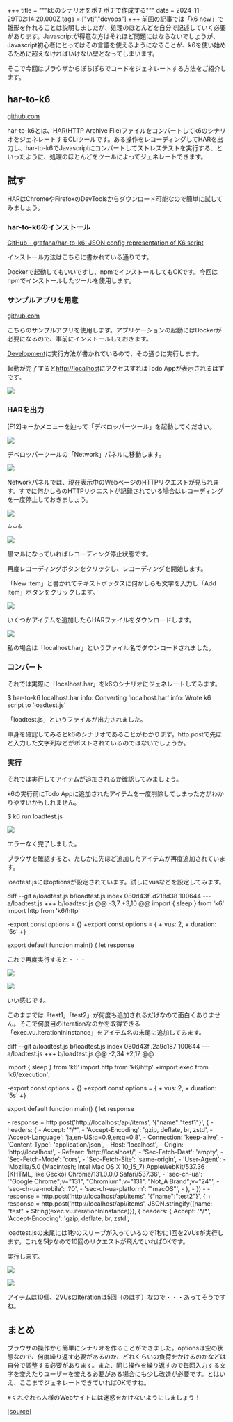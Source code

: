 +++
title = """k6のシナリオをポチポチで作成する"""
date = 2024-11-29T02:14:20.000Z
tags = ["vtj","devops"]
+++
[前回](https://devops-blog.virtualtech.jp/entry/20241128/1732757300)の記事では「k6 new」で雛形を作れることは説明しましたが、処理のほとんどを自分で記述していく必要があります。Javascriptが得意な方はそれほど問題にはならないでしょうが、Javascript初心者にとってはその言語を使えるようになることが、k6を使い始めるために超えなければいけない壁となってしまいます。

そこで今回はブラウザからぽちぽちでコードをジェネレートする方法をご紹介します。

har-to-k6
---------

[github.com](https://github.com/grafana/har-to-k6)

har-to-k6とは、HAR(HTTP Archive File)ファイルをコンバートしてk6のシナリオをジェネレートするCLIツールです。ある操作をレコーディングしてHARを出力し、har-to-k6でJavascriptにコンバートしてストレステストを実行する、といったように、処理のほとんどをツールによってジェネレートできます。

試す
--

HARはChromeやFirefoxのDevToolsからダウンロード可能なので簡単に試してみましょう。

### har-to-k6のインストール

[GitHub - grafana/har-to-k6: JSON config representation of K6 script](https://github.com/grafana/har-to-k6?tab=readme-ov-file#installation)

インストール方法はこちらに書かれている通りです。

Dockerで起動してもいいですし、npmでインストールしてもOKです。今回はnpmでインストールしたツールを使用します。

### サンプルアプリを用意

[github.com](https://github.com/docker/getting-started-todo-app)

こちらのサンプルアプリを使用します。アプリケーションの起動にはDockerが必要になるので、事前にインストールしておきます。

[Development](https://github.com/docker/getting-started-todo-app?tab=readme-ov-file#development)に実行方法が書かれているので、その通りに実行します。

起動が完了すると[http://localhost](http://localhost)にアクセスすればTodo Appが表示されるはずです。

![](https://cdn-ak.f.st-hatena.com/images/fotolife/v/virtualtech/20241129/20241129111422.png)

### HARを出力

\[F12\]キーかメニューを辿って「デベロッパーツール」を起動してください。

![](https://cdn-ak.f.st-hatena.com/images/fotolife/v/virtualtech/20241129/20241129111427.png)

デベロッパーツールの「Network」パネルに移動します。

![](https://cdn-ak.f.st-hatena.com/images/fotolife/v/virtualtech/20241129/20241129111431.png)

Networkパネルでは、現在表示中のWebページのHTTPリクエストが見られます。すでに何かしらのHTTPリクエストが記録されている場合はレコーディングを一度停止しておきましょう。

![](https://cdn-ak.f.st-hatena.com/images/fotolife/v/virtualtech/20241129/20241129111435.png)

↓↓↓

![](https://cdn-ak.f.st-hatena.com/images/fotolife/v/virtualtech/20241129/20241129111439.png)

黒マルになっていればレコーディング停止状態です。

再度レコーディングボタンをクリックし、レコーディングを開始します。

「New Item」と書かれてテキストボックスに何かしらも文字を入力し「Add Item」ボタンをクリックします。

![](https://cdn-ak.f.st-hatena.com/images/fotolife/v/virtualtech/20241129/20241129111442.png)

いくつかアイテムを追加したらHARファイルをダウンロードします。

![](https://cdn-ak.f.st-hatena.com/images/fotolife/v/virtualtech/20241129/20241129111446.png)

私の場合は「localhost.har」というファイル名でダウンロードされました。

### コンバート

それでは実際に「localhost.har」をk6のシナリオにジェネレートしてみます。

$ har-to-k6 localhost.har
info: Converting 'localhost.har'
info: Wrote k6 script to 'loadtest.js'

「loadtest.js」というファイルが出力されました。

中身を確認してみるとk6のシナリオであることがわかります。http.postで先ほど入力した文字列などがポストされているのではないでしょうか。

### 実行

それでは実行してアイテムが追加されるか確認してみましょう。

k6の実行前にTodo Appに追加されたアイテムを一度削除してしまった方がわかりやすいかもしれません。

$ k6 run loadtest.js

![](https://cdn-ak.f.st-hatena.com/images/fotolife/v/virtualtech/20241129/20241129111450.png)

エラーなく完了しました。

ブラウザを確認すると、たしかに先ほど追加したアイテムが再度追加されています。

loadtest.jsにはoptionsが設定されています。試しにvusなどを設定してみます。

diff --git a/loadtest.js b/loadtest.js
index 080d43f..d218d38 100644
\--- a/loadtest.js
+++ b/loadtest.js
@@ -3,7 +3,10 @@
 import { sleep } from 'k6'
 import http from 'k6/http'
 
\-export const options = {}
+export const options = {
\+  vus: 2,
\+  duration: '5s'
+}
 
 export default function main() {
   let response

これで再度実行すると・・・

![](https://cdn-ak.f.st-hatena.com/images/fotolife/v/virtualtech/20241129/20241129111454.png)

![](https://cdn-ak.f.st-hatena.com/images/fotolife/v/virtualtech/20241129/20241129111458.png)

いい感じです。

このままでは「test1」「test2」が何度も追加されるだけなので面白くありません。そこで何度目のIterationなのかを取得できる「exec.vu.iterationInInstance」をアイテム名の末尾に追加してみます。

diff --git a/loadtest.js b/loadtest.js
index 080d43f..2a9c187 100644
\--- a/loadtest.js
+++ b/loadtest.js
@@ -2,34 +2,17 @@
 
 import { sleep } from 'k6'
 import http from 'k6/http'
+import exec from 'k6/execution';
 
\-export const options = {}
+export const options = {
\+  vus: 2,
\+  duration: '5s'
+}
 
 export default function main() {
   let response
 
\-  response = http.post('http://localhost/api/items', '{"name":"test1"}', {
\-    headers: {
\-      Accept: '\*/\*',
\-      'Accept-Encoding': 'gzip, deflate, br, zstd',
\-      'Accept-Language': 'ja,en-US;q=0.9,en;q=0.8',
\-      Connection: 'keep-alive',
\-      'Content-Type': 'application/json',
\-      Host: 'localhost',
\-      Origin: 'http://localhost',
\-      Referer: 'http://localhost/',
\-      'Sec-Fetch-Dest': 'empty',
\-      'Sec-Fetch-Mode': 'cors',
\-      'Sec-Fetch-Site': 'same-origin',
\-      'User-Agent':
\-        'Mozilla/5.0 (Macintosh; Intel Mac OS X 10\_15\_7) AppleWebKit/537.36 (KHTML, like Gecko) Chrome/131.0.0.0 Safari/537.36',
\-      'sec-ch-ua': '"Google Chrome";v="131", "Chromium";v="131", "Not\_A Brand";v="24"',
\-      'sec-ch-ua-mobile': '?0',
\-      'sec-ch-ua-platform': '"macOS"',
\-    },
\-  })
\-
\-  response = http.post('http://localhost/api/items', '{"name":"test2"}', {
\+  response = http.post('http://localhost/api/items', JSON.stringify({name: "test" + String(exec.vu.iterationInInstance)}), {
     headers: {
       Accept: '\*/\*',
       'Accept-Encoding': 'gzip, deflate, br, zstd',

loadtest.jsの末尾には1秒のスリープが入っているので1秒に1回を2VUsが実行します。これを5秒なので10回のリクエストが飛んでいればOKです。

実行します。

![](https://cdn-ak.f.st-hatena.com/images/fotolife/v/virtualtech/20241129/20241129111502.png)

![](https://cdn-ak.f.st-hatena.com/images/fotolife/v/virtualtech/20241129/20241129111506.png)

アイテムは10個、2VUsのIterationは5回（のはず）なので・・・あってそうですね。

まとめ
---

ブラウザの操作から簡単にシナリオを作ることができました。optionsは空の状態なので、何度繰り返す必要があるのか、どれくらいの負荷をかけるのかなどは自分で調整する必要があります。また、同じ操作を繰り返すので毎回入力する文字を変えたりユーザーを変える必要がある場合にも少し改造が必要です。とはいえ、ここまでジェネレートできていればOKですね。

※くれぐれも人様のWebサイトには迷惑をかけないようにしましょう！

[[source]](https://devops-blog.virtualtech.jp/entry/20241129/1732846460)
